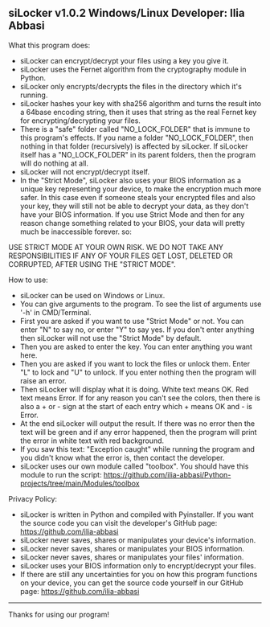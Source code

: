 siLocker v1.0.2  Windows/Linux
Developer: Ilia Abbasi
-----------------------------------


What this program does:

- siLocker can encrypt/decrypt your files using a key you give it.
- siLocker uses the Fernet algorithm from the cryptography module in Python.
- siLocker only encrypts/decrypts the files in the directory which it's running.
- siLocker hashes your key with sha256 algorithm and turns the result into a 64base encoding
string, then it uses that string as the real Fernet key for encrypting/decrypting your files.
- There is a "safe" folder called "NO_LOCK_FOLDER" that is immune to this program's effects. If
you name a folder "NO_LOCK_FOLDER", then nothing in that folder (recursively) is affected by
siLocker. If siLocker itself has a "NO_LOCK_FOLDER" in its parent folders, then the program
will do nothing at all.
- siLocker will not encrypt/decrypt itself.
- In the "Strict Mode", siLocker also uses your BIOS information as a unique key representing
your device, to make the encryption much more safer. In this case even if someone steals your
encrypted files and also your key, they will still not be able to decrypt your data, as they
don't have your BIOS information. If you use Strict Mode and then for any reason change
something related to your BIOS, your data will pretty much be inaccessible forever. so:

USE STRICT MODE AT YOUR OWN RISK. WE DO NOT TAKE ANY RESPONSIBILITIES IF ANY OF YOUR FILES GET LOST, DELETED OR CORRUPTED, AFTER USING THE "STRICT MODE".


How to use:

- siLocker can be used on Windows or Linux.
- You can give arguments to the program. To see the list of arguments use '-h' in CMD/Terminal.
- First you are asked if you want to use "Strict Mode" or not. You can enter "N" to say no, or
enter "Y" to say yes. If you don't enter anything then siLocker will not use the "Strict Mode"
by default.
- Then you are asked to enter the key. You can enter anything you want here.
- Then you are asked if you want to lock the files or unlock them. Enter "L" to lock and "U" to
unlock. If you enter nothing then the program will raise an error.
- Then siLocker will display what it is doing. White text means OK. Red text means Error. If
for any reason you can't see the colors, then there is also a + or - sign at the start of
each entry which + means OK and - is Error.
- At the end siLocker will output the result. If there was no error then the text will be
green and if any error happened, then the program will print the error in white text with
red background.
- If you saw this text: "Exception caught" while running the program and you didn't know what
the error is, then contact the developer.
- siLocker uses our own module called "toolbox". You should have this module to run the script:
https://github.com/ilia-abbasi/Python-projects/tree/main/Modules/toolbox


Privacy Policy:

- siLocker is written in Python and compiled with Pyinstaller. If you want the source code you
can visit the developer's GitHub page: https://github.com/ilia-abbasi
- siLocker never saves, shares or manipulates your device's information.
- siLocker never saves, shares or manipulates your BIOS information.
- siLocker never saves, shares or manipulates your files' information.
- siLocker uses your BIOS information only to encrypt/decrypt your files.
- If there are still any uncertainties for you on how this program functions on your device,
you can get the source code yourself in our GitHub page: https://github.com/ilia-abbasi


-----------------------------------
Thanks for using our program!

